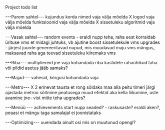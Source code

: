 Project todo list

---Parem sahtel---
kujundus korda
nimed vaja välja mõelda
X logod vaja välja mõelda
funktsioonid vaja välja mõelda
X sissetuleku algoritmid vaja välja mõelda

---Vasak sahtel---
random events - eraldi nupp teha, raha eest korraldab ürituse vms et midagi juhtuks, vb ajutine boost sissetulekule vms
upgrades - järjest juurde genereeritavad nupud, mis muudavad maju vms mängus, maksavad raha aga teevad sissetuleku kiiremaks vms

---Riba---
multipliereid jne vaja kohandada
riba kastidele rahaühikud taha või pildid
asetus jääb samaks?

---Majad---
vahesid, kõrgusi kohandada vaja

---Metro---
X 2 erinevat tausta et rong sõidaks maa alla peitu
timeri järgi ajastada metroo sõitmine peatusega
muud efektid aka kella liikumine, uste avamine jne- vist mitte teha
upgrades?

---Menüü ---
achievements
start nupp
seaded? - raskusaste?
eraldi aken?, peaasi et mängu taga samalajal ei joonistataks

---Optimizing---
uuendada ainult osi mis on muutunud
opengl?